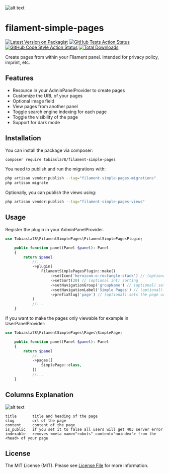 ![alt text](https://i.imgur.com/QYShzED.jpeg)

# filament-simple-pages

[![Latest Version on Packagist](https://img.shields.io/packagist/v/tobiasla78/filament-simple-pages.svg?style=flat-square)](https://packagist.org/packages/tobiasla78/filament-simple-pages)
[![GitHub Tests Action Status](https://img.shields.io/github/actions/workflow/status/tobiasla78/filament-simple-pages/run-tests.yml?branch=main&label=tests&style=flat-square)](https://github.com/tobiasla78/filament-simple-pages/actions?query=workflow%3Arun-tests+branch%3Amain)
[![GitHub Code Style Action Status](https://img.shields.io/github/actions/workflow/status/tobiasla78/filament-simple-pages/fix-php-code-styling.yml?branch=main&label=code%20style&style=flat-square)](https://github.com/tobiasla78/filament-simple-pages/actions?query=workflow%3A"Fix+PHP+code+styling"+branch%3Amain)
[![Total Downloads](https://img.shields.io/packagist/dt/tobiasla78/filament-simple-pages.svg?style=flat-square)](https://packagist.org/packages/tobiasla78/filament-simple-pages)

Create pages from within your Filament panel. Intended for privacy policy, imprint, etc.

## Features
- Resource in your AdminPanelProvider to create pages
- Customize the URL of your pages
- Optional image field
- View pages from another panel
- Toggle search engine indexing for each page
- Toggle the visibility of the page
- Support for dark mode

## Installation

You can install the package via composer:

```bash
composer require tobiasla78/filament-simple-pages
```

You need to publish and run the migrations with:

```bash
php artisan vendor:publish --tag="filament-simple-pages-migrations"
php artisan migrate
```

Optionally, you can publish the views using:

```bash
php artisan vendor:publish --tag="filament-simple-pages-views"
```

## Usage

Register the plugin in your AdminPanelProvider.

```php
use Tobiasla78\FilamentSimplePages\FilamentSimplePagesPlugin;

    public function panel(Panel $panel): Panel
    {
        return $panel
            //...
            ->plugin(
                FilamentSimplePagesPlugin::make()
                    ->setIcon('heroicon-o-rectangle-stack') // (optional) set the navigation icon
                    ->setSort(20) // (optional int) sorting
                    ->setNavigationGroup('groupName') // (optional) set a navigation group name
                    ->setNavigationLabel('Simple Pages') // (optional) set the navigation label 
                    ->prefixSlug('page') // (optional) sets the page url to yourPanelUrl/page/yourPageSlug
            )
            //...
    }
```

If you want to make the pages only viewable for example in UserPanelProvider:

```php
use Tobiasla78\FilamentSimplePages\Pages\SimplePage;

    public function panel(Panel $panel): Panel
    {
        return $panel
            //...
            ->pages([
                SimplePage::class,
            ])
            //...
    }
```

## Columns Explanation

![alt text](https://i.imgur.com/sJv5Fa8.png)

```
title       title and heading of the page
slug        url of the page
content     content of the page
is_public   if you set it to false all users will get 403 server error
indexable   removes <meta name="robots" content="noindex"> from the <head> of your page
```

## License

The MIT License (MIT). Please see [License File](LICENSE.md) for more information.
